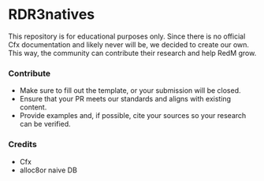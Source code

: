 # RDR3natives
This repository is for educational purposes only.
Since there is no official Cfx documentation and likely never will be, we decided to create our own. This way, the community can contribute their research and help RedM grow.

### Contribute

- Make sure to fill out the template, or your submission will be closed.
- Ensure that your PR meets our standards and aligns with existing content.
- Provide examples and, if possible, cite your sources so your research can be verified.

### Credits
- Cfx 
- alloc8or naive DB
